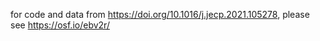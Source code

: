 for code and data from https://doi.org/10.1016/j.jecp.2021.105278, please see https://osf.io/ebv2r/
